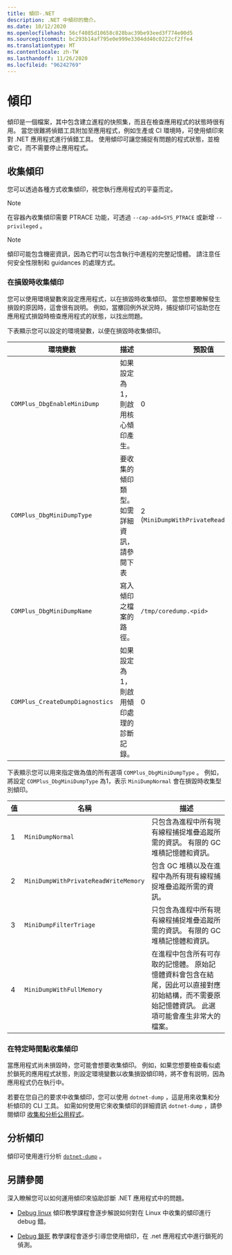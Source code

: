 ```yaml
---
title: 傾印-.NET
description: .NET 中傾印的簡介。
ms.date: 10/12/2020
ms.openlocfilehash: 56cf4085d10658c828bac39be93eed3f774e00d5
ms.sourcegitcommit: bc293b14af795e0e999e3304dd40c0222cf2ffe4
ms.translationtype: MT
ms.contentlocale: zh-TW
ms.lasthandoff: 11/26/2020
ms.locfileid: "96242769"
---
```

# <a name="dumps"></a>傾印

傾印是一個檔案，其中包含建立進程的快照集，而且在檢查應用程式的狀態時很有用。 當您很難將偵錯工具附加至應用程式，例如生產或 CI 環境時，可使用傾印來對 .NET 應用程式進行偵錯工具。 使用傾印可讓您捕捉有問題的程式狀態，並檢查它，而不需要停止應用程式。

## <a name="collect-dumps"></a>收集傾印

您可以透過各種方式收集傾印，視您執行應用程式的平臺而定。

> [!NOTE]
> 在容器內收集傾印需要 PTRACE 功能，可透過 `--cap-add=SYS_PTRACE` 或新增 `--privileged` 。

> [!NOTE]
> 傾印可能包含機密資訊，因為它們可以包含執行中進程的完整記憶體。 請注意任何安全性限制和 guidances 的處理方式。

### <a name="collecting-dumps-on-crash"></a>在損毀時收集傾印

您可以使用環境變數來設定應用程式，以在損毀時收集傾印。 當您想要瞭解發生損毀的原因時，這會很有説明。 例如，當擲回例外狀況時，捕捉傾印可協助您在應用程式損毀時檢查應用程式的狀態，以找出問題。

下表顯示您可以設定的環境變數，以便在損毀時收集傾印。

|環境變數|描述|預設值|
|-------|---------|---|
|`COMPlus_DbgEnableMiniDump`|如果設定為1，則啟用核心傾印產生。|0|
|`COMPlus_DbgMiniDumpType`|要收集的傾印類型。 如需詳細資訊，請參閱下表|2 (`MiniDumpWithPrivateReadWriteMemory`) |
|`COMPlus_DbgMiniDumpName`|寫入傾印之檔案的路徑。|`/tmp/coredump.<pid>`|
|`COMPlus_CreateDumpDiagnostics`|如果設定為1，則啟用傾印處理的診斷記錄。|0|

下表顯示您可以用來指定做為值的所有選項 `COMPlus_DbgMiniDumpType` 。 例如，將設定 `COMPlus_DbgMiniDumpType` 為1，表示 `MiniDumpNormal` 會在損毀時收集型別傾印。

|值|名稱|描述|
|-----|----|-----------|
|1|`MiniDumpNormal`|只包含為進程中所有現有線程捕捉堆疊追蹤所需的資訊。 有限的 GC 堆積記憶體和資訊。|
|2|`MiniDumpWithPrivateReadWriteMemory`|包含 GC 堆積以及在進程中為所有現有線程捕捉堆疊追蹤所需的資訊。|
|3|`MiniDumpFilterTriage`|只包含為進程中所有現有線程捕捉堆疊追蹤所需的資訊。 有限的 GC 堆積記憶體和資訊。|
|4|`MiniDumpWithFullMemory`|在進程中包含所有可存取的記憶體。 原始記憶體資料會包含在結尾，因此可以直接對應初始結構，而不需要原始記憶體資訊。 此選項可能會產生非常大的檔案。|

### <a name="collecting-dumps-at-specific-point-in-time"></a>在特定時間點收集傾印

當應用程式尚未損毀時，您可能會想要收集傾印。 例如，如果您想要檢查看似處於鎖死的應用程式狀態，則設定環境變數以收集損毀傾印時，將不會有説明，因為應用程式仍在執行中。

若要在您自己的要求中收集傾印，您可以使用 `dotnet-dump` ，這是用來收集和分析傾印的 CLI 工具。 如需如何使用它來收集傾印的詳細資訊 `dotnet-dump` ，請參閱傾印 [收集和分析公用程式](dotnet-dump.md)。

## <a name="analyze-dumps"></a>分析傾印

傾印可使用進行分析 [`dotnet-dump`](dotnet-dump.md) 。

## <a name="see-also"></a>另請參閱

深入瞭解您可以如何運用傾印來協助診斷 .NET 應用程式中的問題。

* [Debug linux](debug-linux-dumps.md) 傾印教學課程會逐步解說如何對在 Linux 中收集的傾印進行 debug 錯。

* [Debug 鎖死](debug-deadlock.md) 教學課程會逐步引導您使用傾印，在 .net 應用程式中進行鎖死的偵測。
